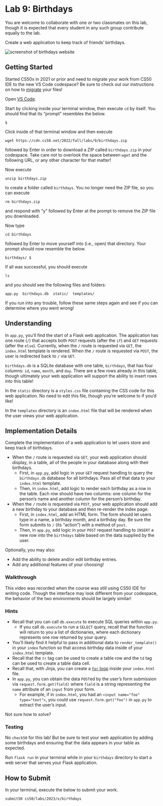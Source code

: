 Lab 9: Birthdays
================

You are welcome to collaborate with one or two classmates on this lab, though it is expected that every student in any such group contribute equally to the lab.

Create a web application to keep track of friends’ birthdays.

![screenshot of birthdays website](birthdays.png)

Getting Started
---------------

Started CS50x in 2021 or prior and need to migrate your work from CS50 IDE to the new VS Code codespace? Be sure to check out our instructions on how to [migrate](../../new/) your files!

Open [VS Code](https://code.cs50.io/).

Start by clicking inside your terminal window, then execute `cd` by itself. You should find that its “prompt” resembles the below.

    $
    

Click inside of that terminal window and then execute

    wget https://cdn.cs50.net/2022/fall/labs/9/birthdays.zip
    

followed by Enter in order to download a ZIP called `birthdays.zip` in your codespace. Take care not to overlook the space between `wget` and the following URL, or any other character for that matter!

Now execute

    unzip birthdays.zip
    

to create a folder called `birthdays`. You no longer need the ZIP file, so you can execute

    rm birthdays.zip
    

and respond with “y” followed by Enter at the prompt to remove the ZIP file you downloaded.

Now type

    cd birthdays
    

followed by Enter to move yourself into (i.e., open) that directory. Your prompt should now resemble the below.

    birthdays/ $
    

If all was successful, you should execute

    ls
    

and you should see the following files and folders:

    app.py  birthdays.db  static/  templates/
    

If you run into any trouble, follow these same steps again and see if you can determine where you went wrong!

Understanding
-------------

In `app.py`, you’ll find the start of a Flask web application. The application has one route (`/`) that accepts both `POST` requests (after the `if`) and `GET` requests (after the `else`). Currently, when the `/` route is requested via `GET`, the `index.html` template is rendered. When the `/` route is requested via `POST`, the user is redirected back to `/` via `GET`.

`birthdays.db` is a SQLite database with one table, `birthdays`, that has four columns: `id`, `name`, `month`, and `day`. There are a few rows already in this table, though ultimately your web application will support the ability to insert rows into this table!

In the `static` directory is a `styles.css` file containing the CSS code for this web application. No need to edit this file, though you’re welcome to if you’d like!

In the `templates` directory is an `index.html` file that will be rendered when the user views your web application.

Implementation Details
----------------------

Complete the implementation of a web application to let users store and keep track of birthdays.

*   When the `/` route is requested via `GET`, your web application should display, in a table, all of the people in your database along with their birthdays.
    *   First, in `app.py`, add logic in your `GET` request handling to query the `birthdays.db` database for all birthdays. Pass all of that data to your `index.html` template.
    *   Then, in `index.html`, add logic to render each birthday as a row in the table. Each row should have two columns: one column for the person’s name and another column for the person’s birthday.
*   When the `/` route is requested via `POST`, your web application should add a new birthday to your database and then re-render the index page.
    *   First, in `index.html`, add an HTML form. The form should let users type in a name, a birthday month, and a birthday day. Be sure the form submits to `/` (its “action”) with a method of `post`.
    *   Then, in `app.py`, add logic in your `POST` request handling to `INSERT` a new row into the `birthdays` table based on the data supplied by the user.

Optionally, you may also:

*   Add the ability to delete and/or edit birthday entries.
*   Add any additional features of your choosing!

### Walkthrough

This video was recorded when the course was still using CS50 IDE for writing code. Though the interface may look different from your codespace, the behavior of the two environments should be largely similar!

### Hints

*   Recall that you can call `db.execute` to execute SQL queries within `app.py`.
    *   If you call `db.execute` to run a `SELECT` query, recall that the function will return to you a list of dictionaries, where each dictionary represents one row returned by your query.
*   You’ll likely find it helpful to pass in additional data to `render_template()` in your `index` function so that access birthday data inside of your `index.html` template.
*   Recall that the `tr` tag can be used to create a table row and the `td` tag can be used to create a table data cell.
*   Recall that, with Jinja, you can create a [`for` loop](https://jinja.palletsprojects.com/en/2.11.x/templates/#for) inside your `index.html` file.
*   In `app.py`, you can obtain the data `POST`ed by the user’s form submission via `request.form.get(field)` where `field` is a string representing the `name` attribute of an `input` from your form.
    *   For example, if in `index.html`, you had an `<input name="foo" type="text">`, you could use `request.form.get("foo")` in `app.py` to extract the user’s input.

Not sure how to solve?

### Testing

No `check50` for this lab! But be sure to test your web application by adding some birthdays and ensuring that the data appears in your table as expected.

Run `flask run` in your terminal while in your `birthdays` directory to start a web server that serves your Flask application.

How to Submit
-------------

In your terminal, execute the below to submit your work.

    submit50 cs50/labs/2023/x/birthdays